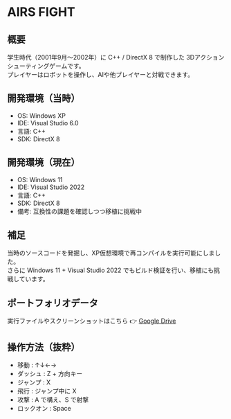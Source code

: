 # AIRS FIGHT

## 概要
学生時代（2001年9月～2002年）に C++ / DirectX 8 で制作した 3Dアクションシューティングゲームです。  
プレイヤーはロボットを操作し、AIや他プレイヤーと対戦できます。

## 開発環境（当時）
- OS: Windows XP
- IDE: Visual Studio 6.0
- 言語: C++
- SDK: DirectX 8

## 開発環境（現在）
- OS: Windows 11
- IDE: Visual Studio 2022
- 言語: C++
- SDK: DirectX 8
- 備考: 互換性の課題を確認しつつ移植に挑戦中

## 補足
当時のソースコードを発掘し、XP仮想環境で再コンパイルを実行可能にしました。  
さらに Windows 11 + Visual Studio 2022 でもビルド検証を行い、移植にも挑戦しています。

## ポートフォリオデータ
実行ファイルやスクリーンショットはこちら 👉 [Google Drive](https://drive.google.com/～～～～)

## 操作方法（抜粋）
- 移動 : ↑↓←→  
- ダッシュ : Z + 方向キー  
- ジャンプ : X  
- 飛行 : ジャンプ中に X  
- 攻撃 : A で構え、S で射撃  
- ロックオン : Space
